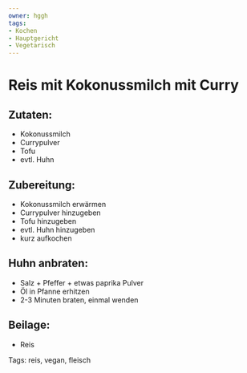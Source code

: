 ```yaml
---
owner: hggh
tags:
- Kochen
- Hauptgericht
- Vegetarisch
---
```

Reis mit Kokonussmilch mit Curry
==================================

Zutaten:
-------------
 * Kokonussmilch
 * Currypulver
 * Tofu
 * evtl. Huhn


Zubereitung:
-------------
 * Kokonussmilch erwärmen
 * Currypulver hinzugeben
 * Tofu hinzugeben
 * evtl. Huhn hinzugeben
 * kurz aufkochen


Huhn anbraten:
---------------
 * Salz + Pfeffer + etwas paprika Pulver
 * Öl in Pfanne erhitzen
 * 2-3 Minuten braten, einmal wenden

Beilage:
----------
 * Reis


Tags: reis, vegan, fleisch
